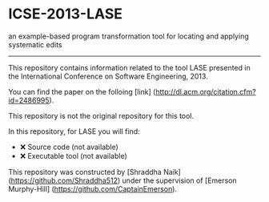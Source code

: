 # ICSE-2013-LASE
an example-based program transformation tool for locating and applying systematic edits


***

This repository contains information related to the tool LASE presented in the International Conference on Software Engineering, 2013.

You can find the paper on the folloing [link] (http://dl.acm.org/citation.cfm?id=2486995).

This repository is not the original repository for this tool.

 In this repository, for LASE you will find:

  - :x: Source code (not available)
  - :x: Executable tool (not available)

   This repository was constructed by [Shraddha Naik] (https://github.com/Shraddha512) under the supervision of [Emerson Murphy-Hill] (https://github.com/CaptainEmerson).

